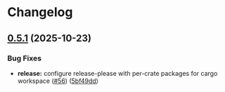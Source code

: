 # Changelog

## [0.5.1](https://github.com/towry/agpod/compare/v0.5.0...v0.5.1) (2025-10-23)


### Bug Fixes

* **release:** configure release-please with per-crate packages for cargo workspace ([#56](https://github.com/towry/agpod/issues/56)) ([5bf49dd](https://github.com/towry/agpod/commit/5bf49ddbc37506cdd0b073fd2096658564aac228))
